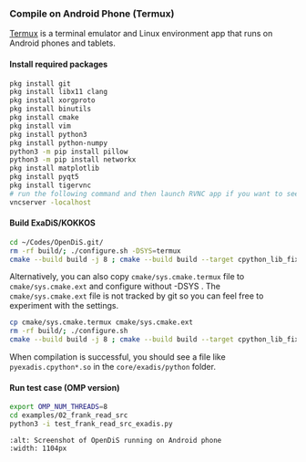 ### Compile on Android Phone (Termux)

[Termux](https://termux.dev/en/) is a terminal emulator and Linux environment app that runs on Android phones and tablets.

#### Install required packages
```bash
pkg install git
pkg install libx11 clang
pkg install xorgproto
pkg install binutils
pkg install cmake
pkg install vim
pkg install python3
pkg install python-numpy
python3 -m pip install pillow
python3 -m pip install networkx
pkg install matplotlib
pkg install pyqt5
pkg install tigervnc
# run the following command and then launch RVNC app if you want to see graphics
vncserver -localhost
```

#### Build ExaDiS/KOKKOS
```bash
cd ~/Codes/OpenDiS.git/
rm -rf build/; ./configure.sh -DSYS=termux
cmake --build build -j 8 ; cmake --build build --target cpython_lib_fix
```

Alternatively, you can also copy ``cmake/sys.cmake.termux`` file to ``cmake/sys.cmake.ext`` and configure without -DSYS .  The ``cmake/sys.cmake.ext`` file is not tracked by git so you can feel free to experiment with the settings.

```bash
cp cmake/sys.cmake.termux cmake/sys.cmake.ext
rm -rf build/; ./configure.sh 
cmake --build build -j 8 ; cmake --build build --target cpython_lib_fix
```

When compilation is successful, you should see a file like ``pyexadis.cpython*.so``  in the ``core/exadis/python`` folder. 

#### Run test case (OMP version)

```bash
export OMP_NUM_THREADS=8
cd examples/02_frank_read_src
python3 -i test_frank_read_src_exadis.py
```

```{figure} frank_read_src_on_termux.png
:alt: Screenshot of OpenDiS running on Android phone
:width: 1104px
```
